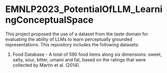 # EMNLP2023_PotentialOfLLM_LearningConceptualSpace
This project proposed the use of a dataset from the taste domain for evaluating the ability of LLMs to learn perceptually grounded representations.
This repository includes the following datasets:
1. Food Database -  A total of 590 food items along six dimensions: sweet, salty, sour, bitter, umami and fat, based on the ratings that were collected by Martin et al. (2014).
